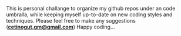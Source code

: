 This is personal challange to organize my github repos under an code umbralla, while keeping myself up-to-date on new coding styles and techniques.
Please feel free to make any suggestions (**cetinogut.gm@gmail.com**)
Happy coding...

